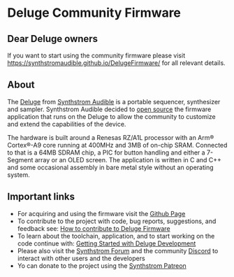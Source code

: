 # Deluge Community Firmware

## Dear Deluge owners
If you want to start using the community firmware please visit https://synthstromaudible.github.io/DelugeFirmware/ for all relevant details.

## About
The [Deluge](https://synthstrom.com/product/deluge/) from [Synthstrom Audible](https://synthstrom.com/) is a portable sequencer, synthesizer and sampler. Synthstrom Audible decided to [open source](https://synthstrom.com/open/) the firmware application that runs on the Deluge to allow the community to customize and extend the capabilities of the device. 

The hardware is built around a Renesas RZ/A1L processor with an Arm® Cortex®-A9 core running at 400MHz and 3MB of on-chip SRAM. Connected to that is a 64MB SDRAM chip, a PIC for button handling and either a 7-Segment array or an OLED screen. The application is written in C and C++ and some occasional assembly in bare metal style without an operating system.

## Important links
* For acquiring and using the firmware visit the [Github Page](https://synthstromaudible.github.io/DelugeFirmware)
* To contribute to the project with code, bug reports, suggestions, and feedback see: [How to contribute to Deluge Firmware](CONTRIBUTING.md)
* To learn about the toolchain, application, and to start working on the code continue with: [Getting Started with Deluge Development](docs/dev/getting_started.md)
* Please also visit the [Synthstrom Forum](https://forums.synthstrom.com/) and the community [Discord](https://discord.gg/BnRcyFSgaT) to interact with other users and the developers
* Yo can donate to the project using the [Synthstrom Patreon](https://www.patreon.com/Synthstrom)
